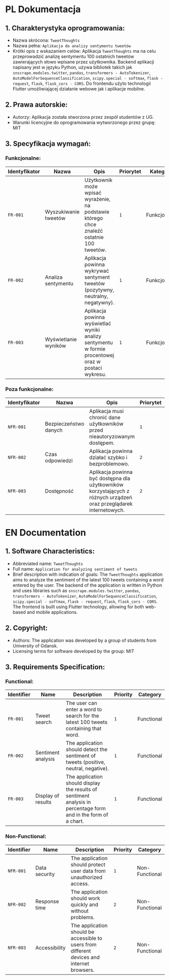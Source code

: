 # PL Dokumentacja 

## 1. Charakterystyka oprogramowania:
- Nazwa skrócona: `TweetThoughts`
- Nazwa pełna: `Aplikacja do analizy sentymentu tweetów`
- Krótki opis z wskazaniem celów: 
   Aplikacja `TweetThoughts` ma na celu przeprowadzić analizę sentymentu 100 ostatnich tweetów zawierających słowo wpisane przez użytkownika. Backend aplikacji napisany jest w języku Python, używa bibliotek takich jak `snscrape.modules.twitter`, `pandas`, `transformers - AutoTokenizer`, `AutoModelForSequenceClassification`, `scipy.special - softmax`, `flask - request`, `flask`, `flask_cors - CORS`. Do frontendu użyto technologii Flutter umożliwiającej działanie webowe jak i aplikacje mobilne.

## 2. Prawa autorskie:
- Autorzy: Aplikacja została stworzona przez zespół studentów z UG.
- Warunki licencyjne do oprogramowania wytworzonego przez grupę: MIT

## 3. Specyfikacja wymagań:
### Funkcjonalne:
| Identyfikator | Nazwa | Opis | Priorytet | Kategoria |
| --- | --- | --- | --- | --- |
| `FR-001` | Wyszukiwanie tweetów | Użytkownik może wpisać wyrażenie, na podstawie którego chce znaleźć ostatnie 100 tweetów. | `1` | Funkcjonalne |
| `FR-002` | Analiza sentymentu | Aplikacja powinna wykrywać sentyment tweetów (pozytywny, neutralny, negatywny). | `1` | Funkcjonalne |
| `FR-003` | Wyświetlanie wyników | Aplikacja powinna wyświetlać wyniki analizy sentymentu w formie procentowej oraz w postaci wykresu. | `1` | Funkcjonalne |

### Poza funkcjonalne:
| Identyfikator | Nazwa | Opis | Priorytet | Kategoria |
| --- | --- | --- | --- | --- |
| `NFR-001` | Bezpieczeństwo danych | Aplikacja musi chronić dane użytkowników przed nieautoryzowanym dostępem. | `1` | Poza funkcjonalne |
| `NFR-002` | Czas odpowiedzi | Aplikacja powinna działać szybko i bezproblemowo. | `2` | Poza funkcjonalne |
| `NFR-003` | Dostępność | Aplikacja powinna być dostępna dla użytkowników korzystających z różnych urządzeń oraz przeglądarek internetowych. | `2` | Poza funkcjonalne |


# EN Documentation

## 1. Software Characteristics:
- Abbreviated name: `TweetThoughts`
- Full name: `Application for analyzing sentiment of tweets`
- Brief description with indication of goals: 
   The `TweetThoughts` application aims to analyze the sentiment of the latest 100 tweets containing a word entered by the user. The backend of the application is written in Python and uses libraries such as `snscrape.modules.twitter`, `pandas`, `transformers - AutoTokenizer`, `AutoModelForSequenceClassification`, `scipy.special - softmax`, `flask - request`, `flask`, `flask_cors - CORS`. The frontend is built using Flutter technology, allowing for both web-based and mobile applications.

## 2. Copyright:
- Authors: The application was developed by a group of students from University of Gdansk.
- Licensing terms for software developed by the group: MIT

## 3. Requirements Specification:
### Functional:
| Identifier | Name | Description | Priority | Category |
| --- | --- | --- | --- | --- |
| `FR-001` | Tweet search | The user can enter a word to search for the latest 100 tweets containing that word. | `1` | Functional |
| `FR-002` | Sentiment analysis | The application should detect the sentiment of tweets (positive, neutral, negative). | `1` | Functional |
| `FR-003` | Display of results | The application should display the results of sentiment analysis in percentage form and in the form of a chart. | `1` | Functional |

### Non-Functional:
| Identifier | Name | Description | Priority | Category |
| --- | --- | --- | --- | --- |
| `NFR-001` | Data security | The application should protect user data from unauthorized access. | `1` | Non-Functional |
| `NFR-002` | Response time | The application should work quickly and without problems. | `2` | Non-Functional |
| `NFR-003` | Accessibility | The application should be accessible to users from different devices and internet browsers. | `2` | Non-Functional |
